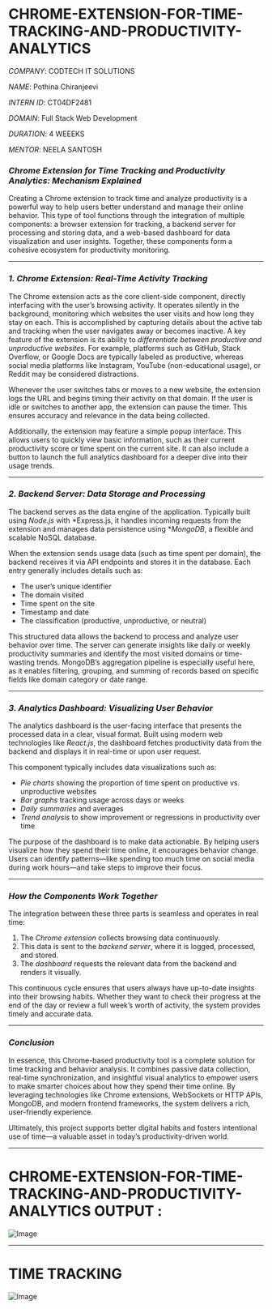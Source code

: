 # CHROME-EXTENSION-FOR-TIME-TRACKING-AND-PRODUCTIVITY-ANALYTICS

*COMPANY*: CODTECH IT SOLUTIONS

*NAME*: Pothina Chiranjeevi 

*INTERN ID*: CT04DF2481

*DOMAIN*: Full Stack Web Development

*DURATION*: 4 WEEEKS

*MENTOR*: NEELA SANTOSH

### *Chrome Extension for Time Tracking and Productivity Analytics: Mechanism Explained*

Creating a Chrome extension to track time and analyze productivity is a powerful way to help users better understand and manage their online behavior. This type of tool functions through the integration of multiple components: a browser extension for tracking, a backend server for processing and storing data, and a web-based dashboard for data visualization and user insights. Together, these components form a cohesive ecosystem for productivity monitoring.

---

### *1. Chrome Extension: Real-Time Activity Tracking*

The Chrome extension acts as the core client-side component, directly interfacing with the user’s browsing activity. It operates silently in the background, monitoring which websites the user visits and how long they stay on each. This is accomplished by capturing details about the active tab and tracking when the user navigates away or becomes inactive. A key feature of the extension is its ability to *differentiate between productive and unproductive websites*. For example, platforms such as GitHub, Stack Overflow, or Google Docs are typically labeled as productive, whereas social media platforms like Instagram, YouTube (non-educational usage), or Reddit may be considered distractions.

Whenever the user switches tabs or moves to a new website, the extension logs the URL and begins timing their activity on that domain. If the user is idle or switches to another app, the extension can pause the timer. This ensures accuracy and relevance in the data being collected.

Additionally, the extension may feature a simple popup interface. This allows users to quickly view basic information, such as their current productivity score or time spent on the current site. It can also include a button to launch the full analytics dashboard for a deeper dive into their usage trends.

---

### *2. Backend Server: Data Storage and Processing*

The backend serves as the data engine of the application. Typically built using *Node.js* with *Express.js, it handles incoming requests from the extension and manages data persistence using **MongoDB*, a flexible and scalable NoSQL database.

When the extension sends usage data (such as time spent per domain), the backend receives it via API endpoints and stores it in the database. Each entry generally includes details such as:

* The user’s unique identifier
* The domain visited
* Time spent on the site
* Timestamp and date
* The classification (productive, unproductive, or neutral)

This structured data allows the backend to process and analyze user behavior over time. The server can generate insights like daily or weekly productivity summaries and identify the most visited domains or time-wasting trends. MongoDB’s aggregation pipeline is especially useful here, as it enables filtering, grouping, and summing of records based on specific fields like domain category or date range.

---

### *3. Analytics Dashboard: Visualizing User Behavior*

The analytics dashboard is the user-facing interface that presents the processed data in a clear, visual format. Built using modern web technologies like *React.js*, the dashboard fetches productivity data from the backend and displays it in real-time or upon user request.

This component typically includes data visualizations such as:

* *Pie charts* showing the proportion of time spent on productive vs. unproductive websites
* *Bar graphs* tracking usage across days or weeks
* *Daily summaries* and averages
* *Trend analysis* to show improvement or regressions in productivity over time

The purpose of the dashboard is to make data actionable. By helping users visualize how they spend their time online, it encourages behavior change. Users can identify patterns—like spending too much time on social media during work hours—and take steps to improve their focus.

---

### *How the Components Work Together*

The integration between these three parts is seamless and operates in real time:

1. The *Chrome extension* collects browsing data continuously.
2. This data is sent to the *backend server*, where it is logged, processed, and stored.
3. The *dashboard* requests the relevant data from the backend and renders it visually.

This continuous cycle ensures that users always have up-to-date insights into their browsing habits. Whether they want to check their progress at the end of the day or review a full week’s worth of activity, the system provides timely and accurate data.

---

### *Conclusion*

In essence, this Chrome-based productivity tool is a complete solution for time tracking and behavior analysis. It combines passive data collection, real-time synchronization, and insightful visual analytics to empower users to make smarter choices about how they spend their time online. By leveraging technologies like Chrome extensions, WebSockets or HTTP APIs, MongoDB, and modern frontend frameworks, the system delivers a rich, user-friendly experience.

Ultimately, this project supports better digital habits and fosters intentional use of time—a valuable asset in today’s productivity-driven world.

---

# CHROME-EXTENSION-FOR-TIME-TRACKING-AND-PRODUCTIVITY-ANALYTICS OUTPUT :

![Image](https://github.com/user-attachments/assets/95c63a00-0416-4f3c-9616-1ab637a188d1)

---

# TIME TRACKING

![Image](https://github.com/user-attachments/assets/bd40cf15-8671-480e-a29e-38155902f3e8)
